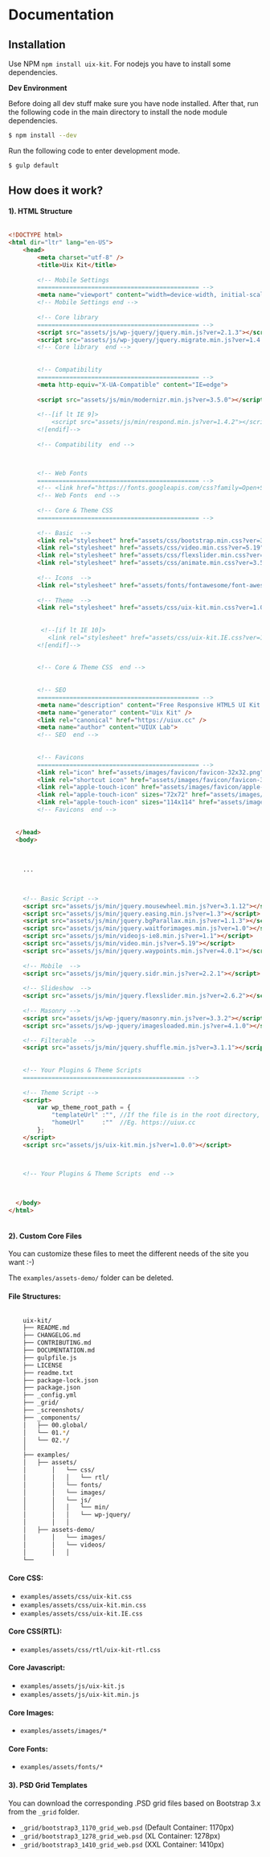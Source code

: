 # Documentation


## Installation

Use NPM `npm install uix-kit`. For nodejs you have to install some dependencies.

**Dev Environment**

Before doing all dev stuff make sure you have node installed. After that, run the following code in the main directory to install the node module dependencies.

```sh
$ npm install --dev
```

Run the following code to enter development mode.

```sh
$ gulp default
```



## How does it work?

#### 1)\. HTML Structure

```html

<!DOCTYPE html>
<html dir="ltr" lang="en-US">
	<head>
		<meta charset="utf-8" />
		<title>Uix Kit</title>	
        
		<!-- Mobile Settings
		============================================= -->
        <meta name="viewport" content="width=device-width, initial-scale=1, maximum-scale=1" />
        <!-- Mobile Settings end -->
        
		<!-- Core library
		============================================= -->
		<script src="assets/js/wp-jquery/jquery.min.js?ver=2.1.3"></script>
		<script src="assets/js/wp-jquery/jquery.migrate.min.js?ver=1.4.1"></script>
		<!-- Core library  end -->
		
		
		<!-- Compatibility
		============================================= -->
        <meta http-equiv="X-UA-Compatible" content="IE=edge">
        
        <script src="assets/js/min/modernizr.min.js?ver=3.5.0"></script>
        
        <!--[if lt IE 9]>
            <script src="assets/js/min/respond.min.js?ver=1.4.2"></script>
        <![endif]-->
        
        <!-- Compatibility  end -->



		<!-- Web Fonts
		============================================= -->
        <!-- <link href="https://fonts.googleapis.com/css?family=Open+Sans:400,400i,600,700,800" rel="stylesheet"> -->
        <!-- Web Fonts  end -->
        
		<!-- Core & Theme CSS
		============================================= -->
        
        <!-- Basic  -->
        <link rel="stylesheet" href="assets/css/bootstrap.min.css?ver=3.3.7" media="all"/>
		<link rel="stylesheet" href="assets/css/video.min.css?ver=5.19" media="all"/>
        <link rel="stylesheet" href="assets/css/flexslider.min.css?ver=2.6.2" media="all" />
		<link rel="stylesheet" href="assets/css/animate.min.css?ver=3.5.2" media="all" />
		
        <!-- Icons  -->
        <link rel="stylesheet" href="assets/fonts/fontawesome/font-awesome.min.css?ver=4.5" media="all" />  
        
        <!-- Theme  -->
        <link rel="stylesheet" href="assets/css/uix-kit.min.css?ver=1.0.0" media="all"/>
        
     
         <!--[if lt IE 10]>
           <link rel="stylesheet" href="assets/css/uix-kit.IE.css?ver=1.0.0" media="all" />
        <![endif]-->
        
        
        <!-- Core & Theme CSS  end -->
        
            
		<!-- SEO
		============================================= -->
        <meta name="description" content="Free Responsive HTML5 UI Kit for Fast Web Design Based On Bootstrap">
        <meta name="generator" content="Uix Kit" /> 
        <link rel="canonical" href="https://uiux.cc" /> 
        <meta name="author" content="UIUX Lab"> 
        <!-- SEO  end -->
  
        
		<!-- Favicons
		============================================= -->
        <link rel="icon" href="assets/images/favicon/favicon-32x32.png" type="image/x-icon">
        <link rel="shortcut icon" href="assets/images/favicon/favicon-32x32.png" sizes="32x32">
        <link rel="apple-touch-icon" href="assets/images/favicon/apple-touch-icon-57x57.png">
        <link rel="apple-touch-icon" sizes="72x72" href="assets/images/favicon/apple-touch-icon-72x72.png">
        <link rel="apple-touch-icon" sizes="114x114" href="assets/images/favicon/apple-touch-icon-114x114.png">
        <!-- Favicons  end -->
     
  
  </head>     
  <body>
  
  
          
    ...

  

    <!-- Basic Script -->
    <script src="assets/js/min/jquery.mousewheel.min.js?ver=3.1.12"></script>
    <script src="assets/js/min/jquery.easing.min.js?ver=1.3"></script> 
    <script src="assets/js/min/jquery.bgParallax.min.js?ver=1.1.3"></script> 
    <script src="assets/js/min/jquery.waitforimages.min.js?ver=1.0"></script>
    <script src="assets/js/min/videojs-ie8.min.js?ver=1.1"></script> 
    <script src="assets/js/min/video.min.js?ver=5.19"></script> 
	<script src="assets/js/min/jquery.waypoints.min.js?ver=4.0.1"></script> 
    
    <!-- Mobile  -->
    <script src="assets/js/min/jquery.sidr.min.js?ver=2.2.1"></script>
    
    <!-- Slideshow  -->
    <script src="assets/js/min/jquery.flexslider.min.js?ver=2.6.2"></script>
    
    <!-- Masonry -->
    <script src="assets/js/wp-jquery/masonry.min.js?ver=3.3.2"></script>
    <script src="assets/js/wp-jquery/imagesloaded.min.js?ver=4.1.0"></script>

    <!-- Filterable  -->
    <script src="assets/js/min/jquery.shuffle.min.js?ver=3.1.1"></script> 
    
	
	<!-- Your Plugins & Theme Scripts
	============================================= -->
	
    <!-- Theme Script -->
	<script>
        var wp_theme_root_path = {
			"templateUrl" :"", //If the file is in the root directory, you can leave it empty; if in another directory, you can write: "/blog"
			"homeUrl"     :""  //Eg. https://uiux.cc
		};
    </script>  
    <script src="assets/js/uix-kit.min.js?ver=1.0.0"></script>



	<!-- Your Plugins & Theme Scripts  end -->
    
 

  </body>
</html>



```

#### 2)\. Custom Core Files

You can customize these files to meet the different needs of the site you want :-)

The `examples/assets-demo/` folder can be deleted.

#### File Structures:

```sh

    uix-kit/
    ├── README.md
    ├── CHANGELOG.md
    ├── CONTRIBUTING.md
	├── DOCUMENTATION.md
    ├── gulpfile.js
    ├── LICENSE
	├── readme.txt
    ├── package-lock.json
	├── package.json
	├── _config.yml
    ├── _grid/
    ├── _screenshots/
    ├── _components/
    │   ├── 00.global/
    │   └── 01.*/
	│   └── 02.*/
	│   
    ├── examples/
    │   ├── assets/
    │       │   └── css/
    │       │   │   └── rtl/
    │       │   └── fonts/
    │       │   └── images/
    │       │   └── js/
    │       │   │   └── min/	 
    │       │   │   └── wp-jquery/	
	│       │   │   
    │   ├── assets-demo/
    │       │   └── images/
    │       │   └── videos/
	│       │   │   
	└──
```


#### Core CSS:

*   `examples/assets/css/uix-kit.css`
*   `examples/assets/css/uix-kit.min.css`
*   `examples/assets/css/uix-kit.IE.css`

#### Core CSS(RTL):

*   `examples/assets/css/rtl/uix-kit-rtl.css`

#### Core Javascript:

*   `examples/assets/js/uix-kit.js`
*   `examples/assets/js/uix-kit.min.js`

#### Core Images:

*   `examples/assets/images/*`

#### Core Fonts:

*   `examples/assets/fonts/*`



#### 3)\. PSD Grid Templates

You can download the corresponding .PSD grid files based on Bootstrap 3.x from the `_grid` folder.

*   `_grid/bootstrap3_1170_grid_web.psd` (Default Container: 1170px)
*   `_grid/bootstrap3_1278_grid_web.psd` (XL Container: 1278px)
*   `_grid/bootstrap3_1410_grid_web.psd` (XXL Container: 1410px)
